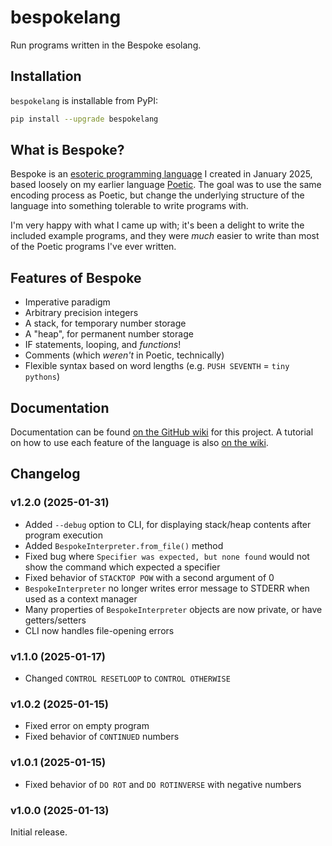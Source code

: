 # bespokelang

Run programs written in the Bespoke esolang.

## Installation

`bespokelang` is installable from PyPI:

```bash
pip install --upgrade bespokelang
```

## What is Bespoke?

Bespoke is an [esoteric programming language](https://esolangs.org/wiki/Esoteric_programming_language)
I created in January 2025, based loosely on my earlier language [Poetic](https://esolangs.org/wiki/Poetic_(esolang)).
The goal was to use the same encoding process as Poetic, but change the
underlying structure of the language into something tolerable to write programs
with.

I'm very happy with what I came up with; it's been a delight to write the
included example programs, and they were _much_ easier to write than most of the
Poetic programs I've ever written.

## Features of Bespoke

- Imperative paradigm
- Arbitrary precision integers
- A stack, for temporary number storage
- A "heap", for permanent number storage
- IF statements, looping, and _functions_!
- Comments (which _weren't_ in Poetic, technically)
- Flexible syntax based on word lengths (e.g. `PUSH SEVENTH` = `tiny pythons`)

## Documentation

Documentation can be found [on the GitHub wiki](https://github.com/WinslowJosiah/bespokelang/wiki/Documentation)
for this project. A tutorial on how to use each feature of the language is also
[on the wiki](https://github.com/WinslowJosiah/bespokelang/wiki/Tutorial).

## Changelog

### v1.2.0 (2025-01-31)

- Added `--debug` option to CLI, for displaying stack/heap contents after
program execution
- Added `BespokeInterpreter.from_file()` method
- Fixed bug where `Specifier was expected, but none found` would not show the
command which expected a specifier
- Fixed behavior of `STACKTOP POW` with a second argument of 0
- `BespokeInterpreter` no longer writes error message to STDERR when used as a
context manager
- Many properties of `BespokeInterpreter` objects are now private, or have
getters/setters
- CLI now handles file-opening errors

### v1.1.0 (2025-01-17)

- Changed `CONTROL RESETLOOP` to `CONTROL OTHERWISE`

### v1.0.2 (2025-01-15)

- Fixed error on empty program
- Fixed behavior of `CONTINUED` numbers

### v1.0.1 (2025-01-15)

- Fixed behavior of `DO ROT` and `DO ROTINVERSE` with negative numbers

### v1.0.0 (2025-01-13)

Initial release.
